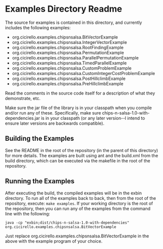 # Examples Directory Readme

The source for examples is contained in this directory, and currently includes the following examples:
* org.cicirello.examples.chipsnsalsa.BitVectorExample
* org.cicirello.examples.chipsnsalsa.IntegerVectorExample
* org.cicirello.examples.chipsnsalsa.RootFindingExample
* org.cicirello.examples.chipsnsalsa.PermutationExample
* org.cicirello.examples.chipsnsalsa.ParallelPermutationExample
* org.cicirello.examples.chipsnsalsa.TimedParallelExample
* org.cicirello.examples.chipsnsalsa.CustomProblemExample
* org.cicirello.examples.chipsnsalsa.CustomIntegerCostProblemExample
* org.cicirello.examples.chipsnsalsa.PostHillclimbExample
* org.cicirello.examples.chipsnsalsa.PreHillclimbExample

Read the comments in the source code itself for a description of what they demonstrate, etc.

Make sure the jar file of the library is in your classpath when you compile 
and/or run any of these. Specifically, make sure chips-n-salsa-1.0-with-dependencies.jar is 
in your classpath (or any later version--I intend to ensure later versions are backwards 
compatible).

## Building the Examples

See the README in the root of the repository (in the parent of this directory) for more details. 
The examples are built using ant and the build.xml from the build directory, which can be executed 
via the makefile in the root of the repository. 

## Running the Examples

After executing the build, the compiled examples will be in the 
exbin directory. To run all of the examples back to back, then from the root of the repository, execute: `make examples`.
If your working directory is the root of the repository, then 
you can run any of the examples from the command line with the following:

```
java -cp "exbin;dist/chips-n-salsa-1.0-with-dependencies" org.cicirello.examples.chipsnsalsa.BitVectorExample
```

Just replace org.cicirello.examples.chipsnsalsa.BitVectorExample in the above with the example program of your
choice.
